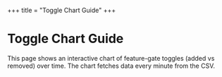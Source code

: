 +++
title = "Toggle Chart Guide"
+++

# Toggle Chart Guide

This page shows an interactive chart of feature-gate toggles (added vs removed) over time. The chart fetches data every minute from the CSV.

<div id="vis"></div>

<script src="https://cdn.jsdelivr.net/npm/vega@5"></script>
<script src="https://cdn.jsdelivr.net/npm/vega-lite@4"></script>
<script src="https://cdn.jsdelivr.net/npm/vega-embed@6"></script>
<script>
const spec = {
  "description": "Added vs Removed feature gates over time",
  "data": {
    "url": "/data/feature_gates_events.csv",
    "format": {"type": "csv", "parse": {"date": "date"}}
  },
  "transform": [
    {"aggregate": [{"op": "count", "as": "count"}], "groupby": ["date","event"]}
  ],
  "width": 800,
  "height": 400,
  "mark": "line",
  "encoding": {
    "x": {"field": "date", "type": "temporal", "title": "Date"},
    "y": {"field": "count", "type": "quantitative", "title": "Number of Toggles"},
    "color": {"field": "event", "type": "nominal", "title": "Event"}
  }
};

function draw() {
  vegaEmbed('#vis', spec, {actions:false});
}

setInterval(draw, 60000);
draw();
</script>
